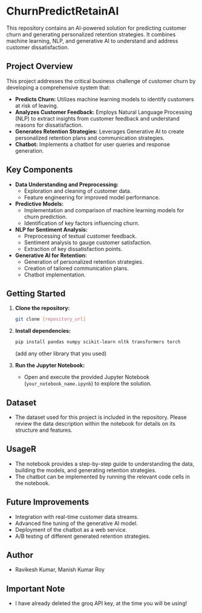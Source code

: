 # ChurnPredictRetainAI

This repository contains an AI-powered solution for predicting customer churn and generating personalized retention strategies. It combines machine learning, NLP, and generative AI to understand and address customer dissatisfaction.

## Project Overview

This project addresses the critical business challenge of customer churn by developing a comprehensive system that:

* **Predicts Churn:** Utilizes machine learning models to identify customers at risk of leaving.
* **Analyzes Customer Feedback:** Employs Natural Language Processing (NLP) to extract insights from customer feedback and understand reasons for dissatisfaction.
* **Generates Retention Strategies:** Leverages Generative AI to create personalized retention plans and communication strategies.
* **Chatbot:** Implements a chatbot for user queries and response generation.

## Key Components

* **Data Understanding and Preprocessing:**
    * Exploration and cleaning of customer data.
    * Feature engineering for improved model performance.
* **Predictive Models:**
    * Implementation and comparison of machine learning models for churn prediction.
    * Identification of key factors influencing churn.
* **NLP for Sentiment Analysis:**
    * Preprocessing of textual customer feedback.
    * Sentiment analysis to gauge customer satisfaction.
    * Extraction of key dissatisfaction points.
* **Generative AI for Retention:**
    * Generation of personalized retention strategies.
    * Creation of tailored communication plans.
    * Chatbot implementation.

## Getting Started

1.  **Clone the repository:**

    ```bash
    git clone [repository_url]
    ```

2.  **Install dependencies:**
    ```bash
    pip install pandas numpy scikit-learn nltk transformers torch
    ```
    (add any other library that you used)
3.  **Run the Jupyter Notebook:**
    * Open and execute the provided Jupyter Notebook (`your_notebook_name.ipynb`) to explore the solution.

## Dataset

* The dataset used for this project is included in the repository. Please review the data description within the notebook for details on its structure and features.

## UsageR

* The notebook provides a step-by-step guide to understanding the data, building the models, and generating retention strategies.
* The chatbot can be implemented by running the relevant code cells in the notebook.

## Future Improvements

* Integration with real-time customer data streams.
* Advanced fine tuning of the generative AI model.
* Deployment of the chatbot as a web service.
* A/B testing of different generated retention strategies.

## Author

* Ravikesh Kumar, Manish Kumar Roy

## Important Note

* I have already deleted the groq API key, at the time you will be using!
